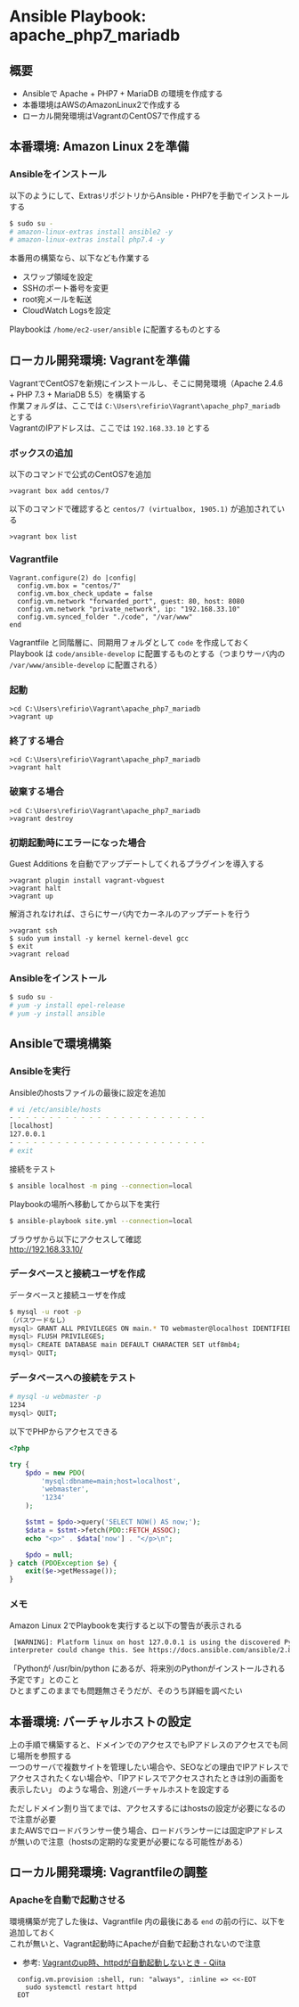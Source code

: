 # Ansible Playbook: apache_php7_mariadb

## 概要

* Ansibleで Apache + PHP7 + MariaDB の環境を作成する
* 本番環境はAWSのAmazonLinux2で作成する
* ローカル開発環境はVagrantのCentOS7で作成する

## 本番環境: Amazon Linux 2を準備

### Ansibleをインストール

以下のようにして、ExtrasリポジトリからAnsible・PHP7を手動でインストールする

```bash
$ sudo su -
# amazon-linux-extras install ansible2 -y
# amazon-linux-extras install php7.4 -y
```

本番用の構築なら、以下なども作業する

* スワップ領域を設定
* SSHのポート番号を変更
* root宛メールを転送
* CloudWatch Logsを設定

Playbookは `/home/ec2-user/ansible` に配置するものとする

## ローカル開発環境: Vagrantを準備

VagrantでCentOS7を新規にインストールし、そこに開発環境（Apache 2.4.6 + PHP 7.3 + MariaDB 5.5）を構築する<br>
作業フォルダは、ここでは `C:\Users\refirio\Vagrant\apache_php7_mariadb` とする<br>
VagrantのIPアドレスは、ここでは `192.168.33.10` とする

### ボックスの追加

以下のコマンドで公式のCentOS7を追加

```
>vagrant box add centos/7
```

以下のコマンドで確認すると `centos/7 (virtualbox, 1905.1)` が追加されている

```
>vagrant box list
```

### Vagrantfile

```
Vagrant.configure(2) do |config|
  config.vm.box = "centos/7"
  config.vm.box_check_update = false
  config.vm.network "forwarded_port", guest: 80, host: 8080
  config.vm.network "private_network", ip: "192.168.33.10"
  config.vm.synced_folder "./code", "/var/www"
end
```

Vagrantfile と同階層に、同期用フォルダとして `code` を作成しておく<br>
Playbook は `code/ansible-develop` に配置するものとする（つまりサーバ内の `/var/www/ansible-develop` に配置される）

### 起動

```
>cd C:\Users\refirio\Vagrant\apache_php7_mariadb
>vagrant up
```

### 終了する場合

```
>cd C:\Users\refirio\Vagrant\apache_php7_mariadb
>vagrant halt
```

### 破棄する場合

```
>cd C:\Users\refirio\Vagrant\apache_php7_mariadb
>vagrant destroy
```

### 初期起動時にエラーになった場合

Guest Additions を自動でアップデートしてくれるプラグインを導入する

```
>vagrant plugin install vagrant-vbguest
>vagrant halt
>vagrant up
```

解消されなければ、さらにサーバ内でカーネルのアップデートを行う

```
>vagrant ssh
$ sudo yum install -y kernel kernel-devel gcc
$ exit
>vagrant reload
```

### Ansibleをインストール

```bash
$ sudo su -
# yum -y install epel-release
# yum -y install ansible
```

## Ansibleで環境構築

### Ansibleを実行

Ansibleのhostsファイルの最後に設定を追加

```bash
# vi /etc/ansible/hosts
- - - - - - - - - - - - - - - - - - - - - - - - -
[localhost]
127.0.0.1
- - - - - - - - - - - - - - - - - - - - - - - - -
# exit
```

接続をテスト

```bash
$ ansible localhost -m ping --connection=local
```

Playbookの場所へ移動してから以下を実行

```bash
$ ansible-playbook site.yml --connection=local
```

ブラウザから以下にアクセスして確認<br>
http://192.168.33.10/

### データベースと接続ユーザを作成

データベースと接続ユーザを作成

```bash
$ mysql -u root -p
（パスワードなし）
mysql> GRANT ALL PRIVILEGES ON main.* TO webmaster@localhost IDENTIFIED BY '1234';
mysql> FLUSH PRIVILEGES;
mysql> CREATE DATABASE main DEFAULT CHARACTER SET utf8mb4;
mysql> QUIT;
```

### データベースへの接続をテスト

```bash
# mysql -u webmaster -p
1234
mysql> QUIT;
```

以下でPHPからアクセスできる
```php
<?php

try {
    $pdo = new PDO(
        'mysql:dbname=main;host=localhost',
        'webmaster',
        '1234'
    );

    $stmt = $pdo->query('SELECT NOW() AS now;');
    $data = $stmt->fetch(PDO::FETCH_ASSOC);
    echo "<p>" . $data['now'] . "</p>\n";

    $pdo = null;
} catch (PDOException $e) {
    exit($e->getMessage());
}
```

### メモ

Amazon Linux 2でPlaybookを実行すると以下の警告が表示される

```bash
 [WARNING]: Platform linux on host 127.0.0.1 is using the discovered Python interpreter at /usr/bin/python, but future installation of another Python
interpreter could change this. See https://docs.ansible.com/ansible/2.8/reference_appendices/interpreter_discovery.html for more information.
```

「Pythonが /usr/bin/python にあるが、将来別のPythonがインストールされる予定です」とのこと<br>
ひとまずこのままでも問題無さそうだが、そのうち詳細を調べたい

## 本番環境: バーチャルホストの設定

上の手順で構築すると、ドメインでのアクセスでもIPアドレスのアクセスでも同じ場所を参照する<br>
一つのサーバで複数サイトを管理したい場合や、SEOなどの理由でIPアドレスでアクセスされたくない場合や、「IPアドレスでアクセスされたときは別の画面を表示したい」
のような場合、別途バーチャルホストを設定する

ただしドメイン割り当てまでは、アクセスするにはhostsの設定が必要になるので注意が必要<br>
またAWSでロードバランサー使う場合、ロードバランサーには固定IPアドレスが無いので注意（hostsの定期的な変更が必要になる可能性がある）

## ローカル開発環境: Vagrantfileの調整

### Apacheを自動で起動させる

環境構築が完了した後は、Vagrantfile 内の最後にある `end` の前の行に、以下を追加しておく<br>
これが無いと、Vagrant起動時にApacheが自動で起動されないので注意

* 参考: [Vagrantのup時、httpdが自動起動しないとき - Qiita](https://qiita.com/ooba1192/items/96b7ab25d2bda1676aaa)

```
  config.vm.provision :shell, run: "always", :inline => <<-EOT
    sudo systemctl restart httpd
  EOT
```

